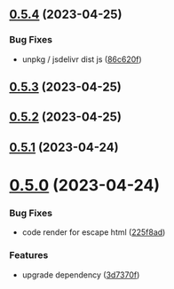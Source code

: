 ## [0.5.4](https://github.com/qq15725/veno-ui/compare/v0.5.3...v0.5.4) (2023-04-25)


### Bug Fixes

* unpkg / jsdelivr dist js ([86c620f](https://github.com/qq15725/veno-ui/commit/86c620ff4b6c66d4af73e495c5b1f80857c2f5c3))



## [0.5.3](https://github.com/qq15725/veno-ui/compare/v0.5.2...v0.5.3) (2023-04-25)



## [0.5.2](https://github.com/qq15725/veno-ui/compare/v0.5.1...v0.5.2) (2023-04-25)



## [0.5.1](https://github.com/qq15725/veno-ui/compare/v0.5.0...v0.5.1) (2023-04-24)



# [0.5.0](https://github.com/qq15725/veno-ui/compare/v0.4.24...v0.5.0) (2023-04-24)


### Bug Fixes

* code render for escape html ([225f8ad](https://github.com/qq15725/veno-ui/commit/225f8ad3fb2bc08e64fccf76342b0b3c94951cf8))


### Features

* upgrade dependency ([3d7370f](https://github.com/qq15725/veno-ui/commit/3d7370f8b7aeba316acc8306207066d2a06f57c3))



